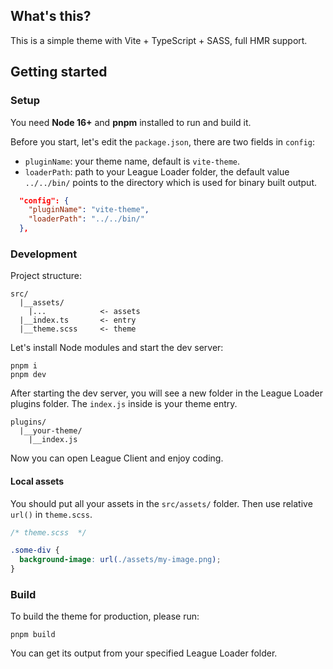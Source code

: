 ## What's this?

This is a simple theme with Vite + TypeScript + SASS, full HMR support.

## Getting started

### Setup

You need **Node 16+** and **pnpm** installed to run and build it.

Before you start, let's edit the `package.json`, there are two fields in `config`:
- `pluginName`: your theme name, default is `vite-theme`.
- `loaderPath`: path to your League Loader folder, the default value `../../bin/` points to the directory which is used for binary built output.

```json
  "config": {
    "pluginName": "vite-theme",
    "loaderPath": "../../bin/"
  },
```

### Development

Project structure:

```
src/
  |__assets/
    |...            <- assets
  |__index.ts       <- entry
  |__theme.scss     <- theme
```

Let's install Node modules and start the dev server:
```
pnpm i
pnpm dev
```

After starting the dev server, you will see a new folder in the League Loader plugins folder. The `index.js` inside is your theme entry.

```
plugins/
  |__your-theme/
    |__index.js
```

Now you can open League Client and enjoy coding.

#### Local assets

You should put all your assets in the `src/assets/` folder. Then use relative `url()` in `theme.scss`.

```css
/* theme.scss  */

.some-div {
  background-image: url(./assets/my-image.png);
}
```

### Build

To build the theme for production, please run:
```
pnpm build
```

You can get its output from your specified League Loader folder.